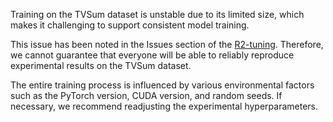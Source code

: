 Training on the TVSum dataset is unstable due to its limited size, which makes it challenging to support consistent model training. 

This issue has been noted in the Issues section of the [R2-tuning](https://github.com/yeliudev/R2-Tuning). Therefore, we cannot guarantee that everyone will be able to reliably reproduce experimental results on the TVSum dataset. 

The entire training process is influenced by various environmental factors such as the PyTorch version, CUDA version, and random seeds. If necessary, we recommend readjusting the experimental hyperparameters.